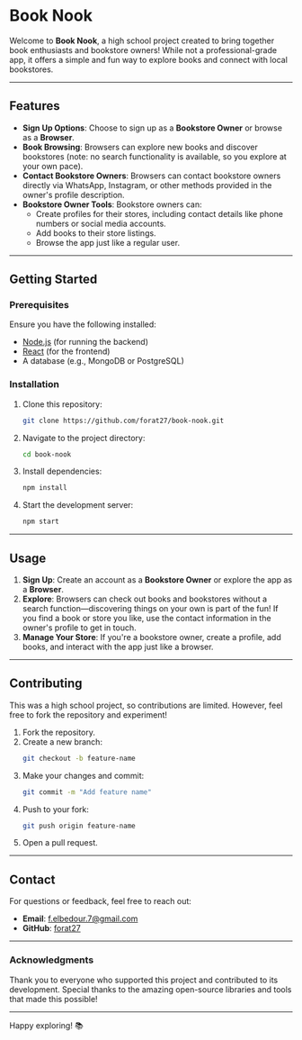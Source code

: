 # Book Nook

Welcome to **Book Nook**, a high school project created to bring together book enthusiasts and bookstore owners! While not a professional-grade app, it offers a simple and fun way to explore books and connect with local bookstores.

---

## Features

- **Sign Up Options**: Choose to sign up as a **Bookstore Owner** or browse as a **Browser**.
- **Book Browsing**: Browsers can explore new books and discover bookstores (note: no search functionality is available, so you explore at your own pace).
- **Contact Bookstore Owners**: Browsers can contact bookstore owners directly via WhatsApp, Instagram, or other methods provided in the owner's profile description.
- **Bookstore Owner Tools**: Bookstore owners can:
  - Create profiles for their stores, including contact details like phone numbers or social media accounts.
  - Add books to their store listings.
  - Browse the app just like a regular user.

---

## Getting Started

### Prerequisites

Ensure you have the following installed:
- [Node.js](https://nodejs.org/) (for running the backend)
- [React](https://reactjs.org/) (for the frontend)
- A database (e.g., MongoDB or PostgreSQL)

### Installation

1. Clone this repository:
   ```bash
   git clone https://github.com/forat27/book-nook.git
   ```
2. Navigate to the project directory:
   ```bash
   cd book-nook
   ```
3. Install dependencies:
   ```bash
   npm install
   ```
4. Start the development server:
   ```bash
   npm start
   ```

---

## Usage

1. **Sign Up**: Create an account as a **Bookstore Owner** or explore the app as a **Browser**.
2. **Explore**: Browsers can check out books and bookstores without a search function—discovering things on your own is part of the fun! If you find a book or store you like, use the contact information in the owner's profile to get in touch.
3. **Manage Your Store**: If you're a bookstore owner, create a profile, add books, and interact with the app just like a browser.

---

## Contributing

This was a high school project, so contributions are limited. However, feel free to fork the repository and experiment!

1. Fork the repository.
2. Create a new branch:
   ```bash
   git checkout -b feature-name
   ```
3. Make your changes and commit:
   ```bash
   git commit -m "Add feature name"
   ```
4. Push to your fork:
   ```bash
   git push origin feature-name
   ```
5. Open a pull request.

---

## Contact

For questions or feedback, feel free to reach out:
- **Email**: [f.elbedour.7@gmail.com](mailto:f.elbedour.7@gmail.com)
- **GitHub**: [forat27](https://github.com/forat27)

---

### Acknowledgments

Thank you to everyone who supported this project and contributed to its development. Special thanks to the amazing open-source libraries and tools that made this possible!

---

Happy exploring! 📚

